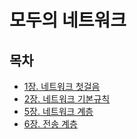 # 모두의 네트워크

## 목차
- [1장. 네트워크 첫걸음](./content/[01장]네트워크_첫걸음.md)
- [2장. 네트워크 기본규칙](https://github.com/Songdoeon/Book_Study/blob/main/%EB%AA%A8%EB%91%90%EC%9D%98%20%EB%84%A4%ED%8A%B8%EC%9B%8C%ED%81%AC/content/%5B01%EC%9E%A5%5D%EB%84%A4%ED%8A%B8%EC%9B%8C%ED%81%AC_%EC%B2%AB%EA%B1%B8%EC%9D%8C.md#-lessen-6--%EB%84%A4%ED%8A%B8%EC%9B%8C%ED%81%AC-%EA%B7%9C%EC%B9%99) 
- [5장. 네트워크 계층](./content/[05장]네트워크계층.md)
- [6장. 전송 계층](./content/[06장]전송계층.md)

